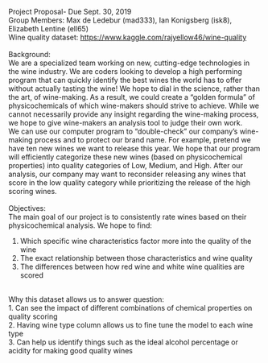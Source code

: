 Project Proposal- Due Sept. 30, 2019 <br>
Group Members: Max de Ledebur (mad333), Ian Konigsberg (isk8), Elizabeth Lentine (ell65) <br>
Wine quality dataset: https://www.kaggle.com/rajyellow46/wine-quality <br>
<br>
Background: <br>
We are a specialized team working on new, cutting-edge technologies in the wine industry. We are coders looking to develop a high performing program that can quickly identify the best wines the world has to offer without actually tasting the wine! We hope to dial in the science, rather than the art, of wine-making. As a result, we could create a “golden formula” of physicochemicals of which wine-makers should strive to achieve.  While we cannot necessarily provide any insight regarding the wine-making process, we hope to give wine-makers an analysis tool to judge their own work.  <br>
We can use our computer program to “double-check” our company’s wine-making process and to protect our brand name. For example, pretend we have ten new wines we want to release this year. We hope that our program will efficiently categorize these new wines (based on physicochemical properties) into quality categories of Low, Medium, and High. After our analysis, our company may want to reconsider releasing any wines that score in the low quality category while prioritizing the release of the high scoring wines. <br>
<br>
Objectives: <br>
The main goal of our project is to consistently rate wines based on their physicochemical analysis. We hope to find: <br>
1. Which specific wine characteristics factor more into the quality of the wine <br>
2. The exact relationship between those characteristics and wine quality <br>
3. The differences between how red wine and white wine qualities are scored <br>
<br>
Why this dataset allows us to answer question: <br>
1. Can see the impact of different combinations of chemical properties on quality scoring <br>
2. Having wine type column allows us to fine tune the model to each wine type <br>
3. Can help us identify things such as the ideal alcohol percentage or acidity for making good quality wines <br>
<br>
